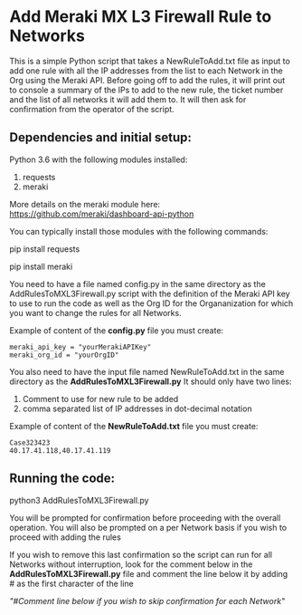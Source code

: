 # Add Meraki MX L3 Firewall Rule to Networks
This is a simple Python script that takes a NewRuleToAdd.txt file as input to add one rule with all the IP addresses from the list to each Network in the Org using the Meraki API. 
Before going off to add the rules, it will print out to console a summary of the IPs to add to the new rule, the ticket number and the list of all networks it will add them to.
It will then ask for confirmation from the operator of the script.


## Dependencies and initial setup:

Python 3.6 with the following modules installed: 

1. requests
2. meraki


More details on the meraki module here:
https://github.com/meraki/dashboard-api-python

 
You can typically install those modules with the following commands: 

pip install requests

pip install meraki

You need to have a file named config.py in the same directory as the AddRulesToMXL3Firewall.py
script with the definition of the Meraki API key to use to run the code as well as the Org ID for
the Organanization for which you want to change the rules for all Networks.

Example of content of the **config.py** file you must create: 
``` 
meraki_api_key = "yourMerakiAPIKey"
meraki_org_id = "yourOrgID"
```

You also need to have the input file named NewRuleToAdd.txt in the same directory as the **AddRulesToMXL3Firewall.py**
It should only have two lines:
1. Comment to use for new rule to be added
2. comma separated list of IP addresses in dot-decimal notation

Example of content of the **NewRuleToAdd.txt** file you must create:

``` 
Case323423
40.17.41.118,40.17.41.119
```

## Running the code:

python3 AddRulesToMXL3Firewall.py

You will be prompted for confirmation before proceeding with the overall operation. 
You will also be prompted on a per Network basis if you wish to proceed with adding the rules

If you wish to remove this last confirmation so the script can run for all Networks
without interruption, look for the comment below in the **AddRulesToMXL3Firewall.py**
file and comment the line below it by adding # as the first character of the line

_"#Comment line below if you wish to skip confirmation for each Network"_




